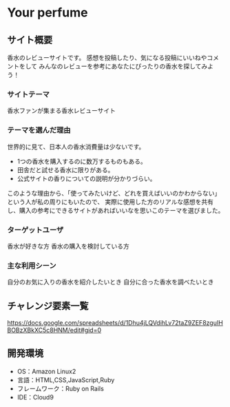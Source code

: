 # Your perfume

## サイト概要

香水のレビューサイトです。
感想を投稿したり、気になる投稿にいいねやコメントをして
みんなのレビューを参考にあなたにぴったりの香水を探してみよう！

### サイトテーマ

香水ファンが集まる香水レビューサイト

### テーマを選んだ理由

世界的に見て、日本人の香水消費量は少ないです。

- 1つの香水を購入するのに数万するものもある。
- 田舎だと試せる香水に限りがある。
- 公式サイトの香りについての説明が分かりづらい。

このような理由から、「使ってみたいけど、どれを買えばいいのかわからない」という人が私の周りにもいたので、
実際に使用した方のリアルな感想を共有し、購入の参考にできるサイトがあればいいなを思いこのテーマを選びました。

### ターゲットユーザ

香水が好きな方
香水の購入を検討している方

### 主な利用シーン

自分のお気に入りの香水を紹介したいとき
自分に合った香水を調べたいとき

## チャレンジ要素一覧

https://docs.google.com/spreadsheets/d/1Dhu4jLQVdihLv72taZ9ZEF8zguIHBOBzXBkXC5c8HNM/edit#gid=0

## 開発環境

- OS：Amazon Linux2
- 言語：HTML,CSS,JavaScript,Ruby
- フレームワーク：Ruby on Rails
- IDE：Cloud9
